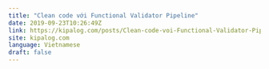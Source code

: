 ```yaml
---
title: "Clean code với Functional Validator Pipeline"
date: 2019-09-23T10:26:49Z
link: https://kipalog.com/posts/Clean-code-voi-Functional-Validator-Pipeline?utm_medium=RSS&utm_source=news.12bit.vn
site: kipalog.com
language: Vietnamese
draft: false
---
```

